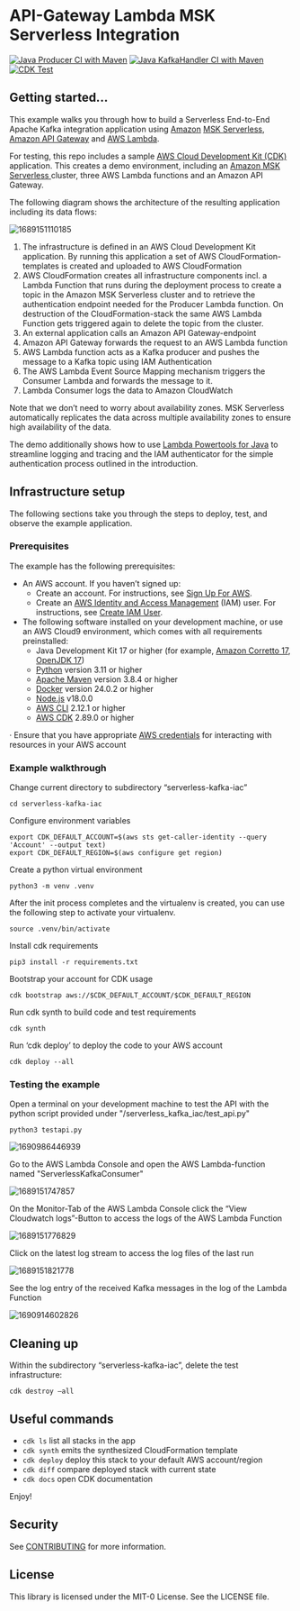 # API-Gateway Lambda MSK Serverless Integration

[![Java Producer CI with Maven](https://github.com/aws-samples/apigateway-lambda-msk-serverless-integration/actions/workflows/maven-producer.yml/badge.svg)](https://github.com/aws-samples/serverless-kafka-producer/actions/workflows/maven-producer.yml) [![Java KafkaHandler CI with Maven](https://github.com/aws-samples/apigateway-lambda-msk-serverless-integration/actions/workflows/maven-handler.yml/badge.svg)](https://github.com/aws-samples/serverless-kafka-producer/actions/workflows/maven-handler.yml) [![CDK Test](https://github.com/aws-samples/apigateway-lambda-msk-serverless-integration/actions/workflows/cdk-test.yml/badge.svg)](https://github.com/aws-samples/serverless-kafka-producer/actions/workflows/cdk-test.yml)

## Getting started...

This example walks you through how to build a Serverless End-to-End Apache Kafka integration application using [Amazon](https://docs.aws.amazon.com/msk/latest/developerguide/serverless.html) [MSK Serverless](https://docs.aws.amazon.com/msk/latest/developerguide/serverless.html), [Amazon API Gateway](https://aws.amazon.com/api-gateway/) and [AWS Lambda](https://aws.amazon.com/lambda/).

For testing, this repo includes a sample [AWS Cloud Development Kit (CDK)](https://docs.aws.amazon.com/cdk/v2/guide/home.html) application. This creates a demo environment, including an [Amazon MSK Serverless ](https://docs.aws.amazon.com/msk/latest/developerguide/serverless.html)cluster, three AWS Lambda functions and an Amazon API Gateway.

The following diagram shows the architecture of the resulting application including its data flows:

![1689151110185](image/README/1689151110185.png)

1. The infrastructure is defined in an AWS Cloud Development Kit application. By running this application a set of AWS CloudFormation-templates is created and uploaded to AWS CloudFormation
2. AWS CloudFormation creates all infrastructure components incl. a Lambda Function that runs during the deployment process to create a topic in the Amazon MSK Serverless cluster and to retrieve the authentication endpoint needed for the Producer Lambda function. On destruction of the CloudFormation-stack the same AWS Lambda Function gets triggered again to delete the topic from the cluster.
3. An external application calls an Amazon API Gateway-endpoint
4. Amazon API Gateway forwards the request to an AWS Lambda function
5. AWS Lambda function acts as a Kafka producer and pushes the message to a Kafka topic using IAM Authentication
6. The AWS Lambda Event Source Mapping mechanism triggers the Consumer Lambda and forwards the message to it.
7. Lambda Consumer logs the data to Amazon CloudWatch

Note that we don’t need to worry about availability zones. MSK Serverless automatically replicates the data across multiple availability zones to ensure high availability of the data.

The demo additionally shows how to use [Lambda Powertools for Java](https://awslabs.github.io/aws-lambda-powertools-java/) to streamline logging and tracing and the IAM authenticator for the simple authentication process outlined in the introduction.

## Infrastructure setup

The following sections take you through the steps to deploy, test, and observe the example application.

### Prerequisites

The example has the following prerequisites:

* An AWS account. If you haven’t signed up:
  * Create an account. For instructions, see [Sign Up For AWS](https://lakeformation.aworkshop.io/30-prerequisite/301-sign-up-aws.html).
  * Create an [AWS Identity and Access Management](http://aws.amazon.com/iam) (IAM) user. For instructions, see [Create IAM User](https://lakeformation.aworkshop.io/30-prerequisite/302-create-iam-account.html).
* The following software installed on your development machine, or use an AWS Cloud9 environment,
  which comes with all requirements preinstalled:
  * Java Development Kit 17 or higher (for example, [Amazon Corretto 17](https://docs.aws.amazon.com/corretto/index.html), [OpenJDK 17](https://openjdk.java.net/projects/jdk/17/))
  * [Python](https://www.python.org/) version 3.11 or higher
  * [Apache Maven](https://maven.apache.org/download.cgi) version 3.8.4 or higher
  * [Docker](https://docs.docker.com/get-docker/) version 24.0.2 or higher
  * [Node.js](https://nodejs.org/en/download/) v18.0.0
  * [AWS CLI](https://docs.aws.amazon.com/cli/latest/userguide/cli-chap-install.html) 2.12.1 or higher
  * [AWS CDK](https://docs.aws.amazon.com/cdk/v2/guide/getting_started.html) 2.89.0 or higher

·       Ensure that you have appropriate [AWS credentials](https://docs.aws.amazon.com/cli/latest/userguide/cli-configure-files.html) for interacting with resources in your AWS account

### Example walkthrough

Change current directory to subdirectory “serverless-kafka-iac”

```
cd serverless-kafka-iac
```

Configure environment variables

```
export CDK_DEFAULT_ACCOUNT=$(aws sts get-caller-identity --query 'Account' --output text)
export CDK_DEFAULT_REGION=$(aws configure get region)
```

Create a python virtual environment

```
python3 -m venv .venv
```

After the init process completes and the virtualenv is created, you can use the following
step to activate your virtualenv.

```
source .venv/bin/activate
```

Install cdk requirements

```
pip3 install -r requirements.txt
```

Bootstrap your account for CDK usage

```
cdk bootstrap aws://$CDK_DEFAULT_ACCOUNT/$CDK_DEFAULT_REGION
```

Run cdk synth to build code and test requirements

```
cdk synth
```

Run ‘cdk deploy’ to deploy the code to your AWS account

```
cdk deploy --all
```

### Testing the example

Open a terminal on your development machine to test the API with the python script provided under "/serverless_kafka_iac/test_api.py"

```
python3 testapi.py
```

![1690986446939](image/README/1690986446939.png)

Go to the AWS Lambda Console and open the AWS Lambda-function named "ServerlessKafkaConsumer"

![1689151747857](image/README/1689151747857.png)

On the Monitor-Tab of the AWS Lambda Console click the “View Cloudwatch logs”-Button to access the logs of the AWS Lambda Function

![1689151776829](image/README/1689151776829.png)

Click on the latest log stream to access the log files of the last run

![1689151821778](image/README/1689151821778.png)

See the log entry of the received Kafka messages in the log of the Lambda Function

![1690914602826](image/README/1690914602826.png)

## Cleaning up

Within the subdirectory “serverless-kafka-iac”, delete the test infrastructure:

```
cdk destroy –all 
```

## Useful commands

* `cdk ls`          list all stacks in the app
* `cdk synth`       emits the synthesized CloudFormation template
* `cdk deploy`      deploy this stack to your default AWS account/region
* `cdk diff`        compare deployed stack with current state
* `cdk docs`        open CDK documentation

Enjoy!

## Security

See [CONTRIBUTING](CONTRIBUTING.md#security-issue-notifications) for more information.

## License

This library is licensed under the MIT-0 License. See the LICENSE file.
